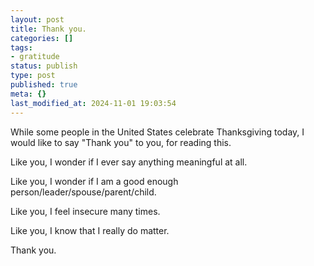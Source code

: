 ```yaml
---
layout: post
title: Thank you.
categories: []
tags:
- gratitude
status: publish
type: post
published: true
meta: {}
last_modified_at: 2024-11-01 19:03:54
---
```


While some people in the United States celebrate Thanksgiving today, I would like to say "Thank you" to you, for reading this.

Like you, I wonder if I ever say anything meaningful at all.

Like you, I wonder if I am a good enough person/leader/spouse/parent/child.

Like you, I feel insecure many times.

Like you, I know that I really do matter.

Thank you.

